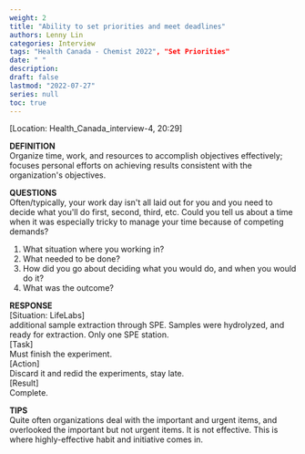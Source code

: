 ```yaml
---
weight: 2
title: "Ability to set priorities and meet deadlines"
authors: Lenny Lin
categories: Interview
tags: "Health Canada - Chemist 2022", "Set Priorities"
date: " "
description: 
draft: false
lastmod: "2022-07-27"
series: null
toc: true
---
```



[Location: Health_Canada_interview-4, 20:29]

**DEFINITION**  
Organize time, work, and resources to accomplish objectives effectively; focuses personal efforts on achieving results consistent with the organization's objectives.  

**QUESTIONS**  
Often/typically, your work day isn't all laid out for you and you need to decide what you'll do first, second, third, etc.  Could you tell us about a time when it was especially tricky to manage your time because of competing demands?

1) What situation where you working in?  
2) What needed to be done?  
3) How did you go about deciding what you would do, and when you would do it?  
4) What was the outcome?  

**RESPONSE**  
[Situation: LifeLabs]   
additional sample extraction through SPE.  Samples were hydrolyzed, and ready for extraction.  Only one SPE station.  
[Task]   
Must finish the experiment.  
[Action]   
Discard it and redid the experiments, stay late.   
[Result]   
Complete.  

**TIPS**  
Quite often organizations deal with the important and urgent items, and overlooked the important but not urgent items.
It is not effective.  This is where highly-effective habit and initiative comes in. 